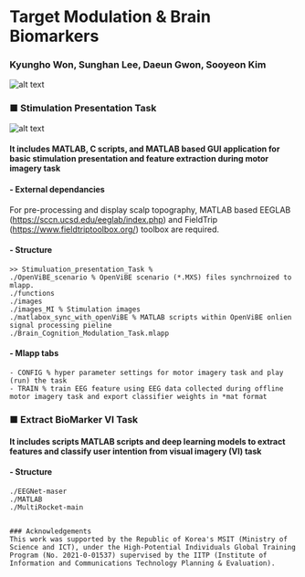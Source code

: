 # **Target Modulation & Brain Biomarkers**
### Kyungho Won, Sunghan Lee, Daeun Gwon, Sooyeon Kim
![alt text](https://github.com/KyunghoWon-GIST/Target_modulation_brain_biomarkers/blob/main/image_readme.png)

### ■ Stimulation Presentation Task
![alt text](https://github.com/KyunghoWon-GIST/Target_modulation_brain_biomarkers/blob/main/Stimulation_presentation_Task/images/image_mlapp.png)
#### It includes MATLAB, C scripts, and MATLAB based GUI application for basic stimulation presentation and feature extraction during motor imagery task

#### - External dependancies
For pre-processing and display scalp topography, MATLAB based EEGLAB (https://sccn.ucsd.edu/eeglab/index.php) and FieldTrip (https://www.fieldtriptoolbox.org/) toolbox are required. 

#### - Structure
```
>> Stimuluation_presentation_Task % 
./OpenViBE_scenario % OpenViBE scenario (*.MXS) files synchrnoized to mlapp. 
./functions
./images
./images_MI % Stimulation images
./matlabox_sync_with_openViBE % MATLAB scripts within OpenViBE onlien signal processing pieline
./Brain_Cognition_Modulation_Task.mlapp
```
#### - Mlapp tabs
```
- CONFIG % hyper parameter settings for motor imagery task and play (run) the task
- TRAIN % train EEG feature using EEG data collected during offline motor imagery task and export classifier weights in *mat format
```

### ■ Extract BioMarker VI Task

#### It includes scripts MATLAB scripts and deep learning models to extract features and classify user intention from visual imagery (VI) task

#### - Structure
```
./EEGNet-maser
./MATLAB
./MultiRocket-main


### Acknowledgements
This work was supported by the Republic of Korea's MSIT (Ministry of Science and ICT), under the High-Potential Individuals Global Training Program (No. 2021-0-01537) supervised by the IITP (Institute of Information and Communications Technology Planning & Evaluation).
